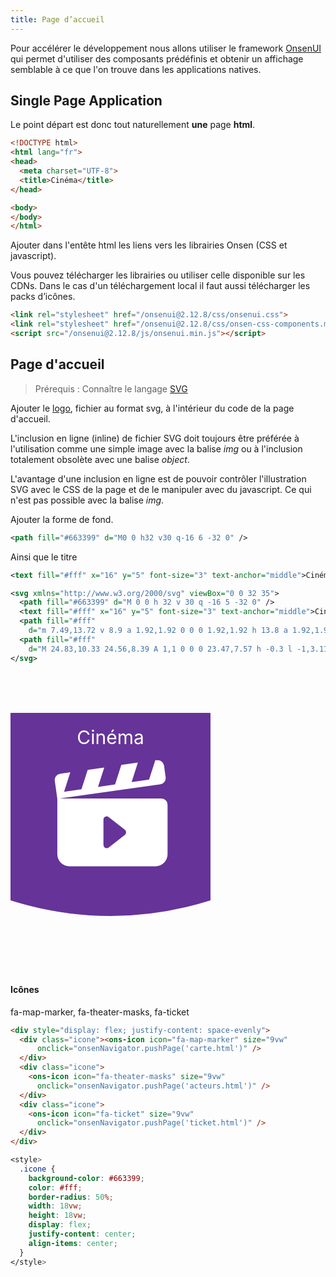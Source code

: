 ```yaml
---
title: Page d’accueil
---
```


Pour accélérer le développement nous allons utiliser le framework [OnsenUI](../onsenui/) qui permet d'utiliser des composants prédéfinis et obtenir un affichage semblable à ce que l'on trouve dans les applications natives.

## Single Page Application

Le point départ est donc tout naturellement **une** page **html**.

```html
<!DOCTYPE html>
<html lang="fr">
<head>
  <meta charset="UTF-8">
  <title>Cinéma</title>
</head>

<body>
</body>
</html>
```

Ajouter dans l'entête html les liens vers les librairies Onsen (CSS et javascript).

Vous pouvez télécharger les librairies ou utiliser celle disponible sur les CDNs. Dans le cas d'un téléchargement local il faut aussi télécharger les packs d’icônes.

```html
<link rel="stylesheet" href="/onsenui@2.12.8/css/onsenui.css">
<link rel="stylesheet" href="/onsenui@2.12.8/css/onsen-css-components.min.css">
<script src="/onsenui@2.12.8/js/onsenui.min.js"></script>
```

## Page d'accueil

> Prérequis : Connaître le langage [SVG](../../../svg)

Ajouter le [logo](logo.svg), fichier au format svg, à l'intérieur du code de la page d'accueil.

L'inclusion en ligne (inline) de fichier SVG doit toujours être préférée à l'utilisation comme une simple image avec la balise *img* ou à l'inclusion totalement obsolète avec une balise *object*.

L'avantage d'une inclusion en ligne est de pouvoir contrôler l'illustration SVG avec le CSS de la page et de le manipuler avec du javascript. Ce qui n'est pas possible avec la balise *img*.


Ajouter la forme de fond.

```svg
<path fill="#663399" d="M0 0 h32 v30 q-16 6 -32 0" />
```

Ainsi que le titre

```svg
<text fill="#fff" x="16" y="5" font-size="3" text-anchor="middle">Cinéma</text>
```

```svg
<svg xmlns="http://www.w3.org/2000/svg" viewBox="0 0 32 35">
  <path fill="#663399" d="M 0 0 h 32 v 30 q -16 5 -32 0" />
  <text fill="#fff" x="16" y="5" font-size="3" text-anchor="middle">Cinéma</text>
  <path fill="#fff"
    d="m 7.49,13.72 v 8.9 a 1.92,1.92 0 0 0 1.92,1.92 h 13.8 a 1.92,1.92 0 0 0 1.92,-1.92 v -7.93 a 1,1 0 0 0 -1,-1 H 7.49 m 10.84,5.81 -2.56,2 a 0.53,0.53 0 0 1 -0.75,0 0.51,0.51 0 0 1 -0.15,-0.37 V 17.1 a 0.52,0.52 0 0 1 0.9,-0.37 l 2.56,2 a 0.53,0.53 0 0 1 0,0.77 z" />
  <path fill="#fff"
    d="M 24.83,10.33 24.56,8.39 A 1,1 0 0 0 23.47,7.57 h -0.3 l -1,3.11 -2.79,0.39 1,-3.11 -1.07,0.15 -1.58,0.22 -1,3.11 -2.73,0.42 1,-3.1 -1.1,0.15 -1.55,0.22 -1,3.1 -2.78,0.39 1,-3.11 -1.67,0.23 a 1,1 0 0 0 -0.82,1.08 v 0 l 0.28,2 0.13,0.93 L 24,11.42 a 1,1 0 0 0 0.83,-1.08 z" />
</svg>
```

<svg xmlns="http://www.w3.org/2000/svg" viewBox="0 0 32 35" width="320" height="480">
  <path fill="#663399" d="M0 0h32v30q-16 5 -32 0" />
  <text fill="#fff" x="16" y="5" font-size="3" text-anchor="middle">Cinéma</text>
  <path fill="#fff"
    d="m 7.49,13.72 v 8.9 a 1.92,1.92 0 0 0 1.92,1.92 h 13.8 a 1.92,1.92 0 0 0 1.92,-1.92 v -7.93 a 1,1 0 0 0 -1,-1 H 7.49 m 10.84,5.81 -2.56,2 a 0.53,0.53 0 0 1 -0.75,0 0.51,0.51 0 0 1 -0.15,-0.37 V 17.1 a 0.52,0.52 0 0 1 0.9,-0.37 l 2.56,2 a 0.53,0.53 0 0 1 0,0.77 z" />
  <path fill="#fff"
    d="M 24.83,10.33 24.56,8.39 A 1,1 0 0 0 23.47,7.57 h -0.3 l -1,3.11 -2.79,0.39 1,-3.11 -1.07,0.15 -1.58,0.22 -1,3.11 -2.73,0.42 1,-3.1 -1.1,0.15 -1.55,0.22 -1,3.1 -2.78,0.39 1,-3.11 -1.67,0.23 a 1,1 0 0 0 -0.82,1.08 v 0 l 0.28,2 0.13,0.93 L 24,11.42 a 1,1 0 0 0 0.83,-1.08 z" />
</svg>

#### Icônes

fa-map-marker, fa-theater-masks, fa-ticket

```html
<div style="display: flex; justify-content: space-evenly">
  <div class="icone"><ons-icon icon="fa-map-marker" size="9vw"
      onclick="onsenNavigator.pushPage('carte.html')" />
  </div>
  <div class="icone">
    <ons-icon icon="fa-theater-masks" size="9vw"
      onclick="onsenNavigator.pushPage('acteurs.html')" />
  </div>
  <div class="icone">
    <ons-icon icon="fa-ticket" size="9vw"
      onclick="onsenNavigator.pushPage('ticket.html')" />
  </div>
</div>
```

```css
<style>
  .icone {
    background-color: #663399;
    color: #fff;
    border-radius: 50%;
    width: 18vw;
    height: 18vw;
    display: flex;
    justify-content: center;
    align-items: center;
  }
</style>
```
